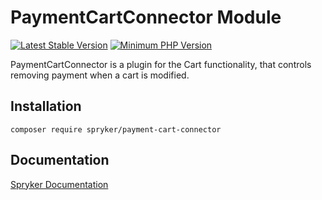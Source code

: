 # PaymentCartConnector Module
[![Latest Stable Version](https://poser.pugx.org/spryker/payment-cart-connector/v/stable.svg)](https://packagist.org/packages/spryker/payment-cart-connector)
[![Minimum PHP Version](https://img.shields.io/badge/php-%3E%3D%208.2-8892BF.svg)](https://php.net/)

PaymentCartConnector is a plugin for the Cart functionality, that controls removing payment when a cart is modified.

## Installation

```
composer require spryker/payment-cart-connector
```

## Documentation

[Spryker Documentation](https://docs.spryker.com)
